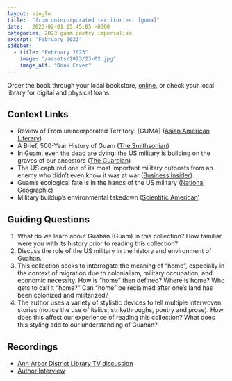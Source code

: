 ```yaml
---
layout: single
title:  "from unincorporated territories: [guma]"
date:   2023-02-01 15:45:05 -0500
categories: 2023 guam poetry imperialism 
excerpt: "February 2023"
sidebar:
  - title: "February 2023"
    image: "/assets/2023/23-02.jpg"
    image_alt: "Book Cover"
---
```


Order the book through your local bookstore, [online][buy], or check your local library for digital and physical loans. 

## Context Links
- Review of From unincorporated Territory: [GUMA] ([Asian American Literary][aal])
- A Brief, 500-Year History of Guam ([The Smithsonian][smith])
- In Guam, even the dead are dying: the US military is building on the graves of our ancestors ([The Guardian][guard])
- The US captured one of its most important military outposts from an enemy who didn’t even know it was at war ([Business Insider][bi])
- Guam’s ecological fate is in the hands of the US military ([National Geographic][ng])
- Military buildup’s environmental takedown ([Scientific American][sa])

## Guiding Questions 
1. What do we learn about Guahan (Guam) in this collection? How familiar were you with its history prior to reading this collection? 
1. Discuss the role of the US military in the history and environment of Guahan. 
1. This collection seeks to interrogate the meaning of “home”, especially in the context of migration due to colonialism, military occupation, and economic necessity. How is “home” then defined? Where is home? Who gets to call it “home?” Can “home” be reclaimed after one’s land has been colonized and militarized?
1. The author uses a variety of stylistic devices to tell multiple interwoven stories (notice the use of italics, strikethroughs, poetry and prose). How does this affect our experience of reading this collection? What does this styling add to our understanding of Guahan?

## Recordings
- [Ann Arbor District Library TV discussion][aadl]
- [Author Interview][author-interview]

[buy]: https://bookshop.org/lists/2023-picks
[aal]: http://galatearesurrection23.blogspot.com/2014/12/from-unincorporated-territory-guma-by.html
[smith]: https://www.smithsonianmag.com/smithsonian-institution/brief-500-year-history-guam-180964508/
[guard]: https://www.theguardian.com/world/2022/sep/17/in-guam-even-the-dead-are-dying-the-us-military-is-building-on-the-graves-of-our-ancestors
[bi]:https://www.businessinsider.com/how-guam-became-one-of-most-important-us-military-bases-2021-6 
[ng]: https://www.nationalgeographic.com/environment/article/guam-endangered-species-ecology-threatened-us-military-base-expansion
[sa]: https://blogs.scientificamerican.com/expeditions/military-buildups-environmental-takedown/
[aadl]: https://youtu.be/m8ufW5C0-Eo
[author-interview]: https://www.instagram.com/p/CodeaA_B1yk/
